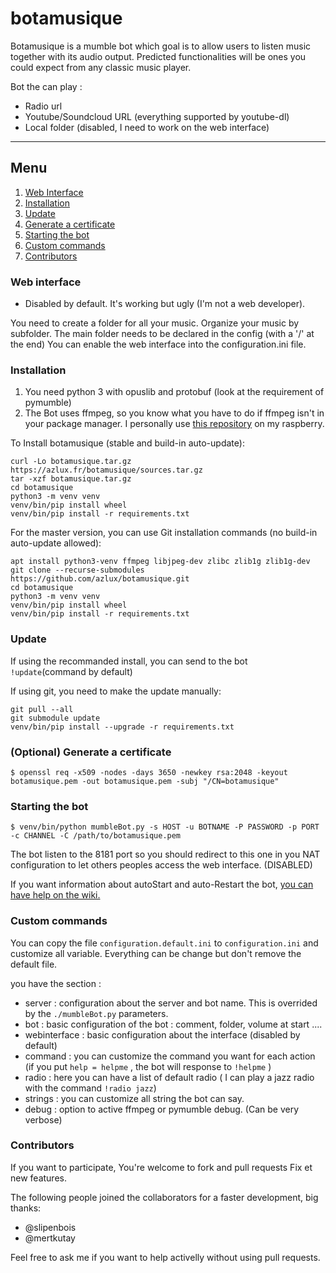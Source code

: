 # botamusique

Botamusique is a mumble bot which goal is to allow users to listen music together with its audio output.
Predicted functionalities will be ones you could expect from any classic music player.

Bot the can play :
- Radio url
- Youtube/Soundcloud URL (everything supported by youtube-dl)
- Local folder (disabled, I need to work on the web interface)

-----
## Menu
1. [Web Interface](#web-interface)
2. [Installation](#installation)
3. [Update](#udpate)
4. [Generate a certificate](#optional-generate-a-certificate)
5. [Starting the bot](#starting-the-bot)
6. [Custom commands](#custom-commands)
7. [Contributors](#contributors)


### Web interface
* Disabled by default. It's working but ugly (I'm not a web developer).

You need to create a folder for all your music. Organize your music by subfolder.
The main folder needs to be declared in the config (with a '/' at the end)
You can enable the web interface into the configuration.ini file.

### Installation
1. You need python 3 with opuslib and protobuf (look at the requirement of pymumble)
2. The Bot uses ffmpeg, so you know what you have to do if ffmpeg isn't in your package manager. I personally use [this repository](http://repozytorium.mati75.eu/) on my raspberry.

To Install botamusique (stable and build-in auto-update):
```
curl -Lo botamusique.tar.gz https://azlux.fr/botamusique/sources.tar.gz
tar -xzf botamusique.tar.gz
cd botamusique
python3 -m venv venv
venv/bin/pip install wheel
venv/bin/pip install -r requirements.txt
```

For the master version, you can use Git installation commands (no build-in auto-update allowed):
```
apt install python3-venv ffmpeg libjpeg-dev zlibc zlib1g zlib1g-dev
git clone --recurse-submodules https://github.com/azlux/botamusique.git
cd botamusique
python3 -m venv venv
venv/bin/pip install wheel
venv/bin/pip install -r requirements.txt
```

### Update
If using the recommanded install, you can send to the bot `!update`(command by default)

If using git, you need to make the update manually:
```
git pull --all
git submodule update
venv/bin/pip install --upgrade -r requirements.txt
```


### (Optional) Generate a certificate
`$ openssl req -x509 -nodes -days 3650 -newkey rsa:2048 -keyout botamusique.pem -out botamusique.pem -subj "/CN=botamusique"`

### Starting the bot
`$ venv/bin/python mumbleBot.py -s HOST -u BOTNAME -P PASSWORD -p PORT -c CHANNEL -C /path/to/botamusique.pem`

The bot listen to the 8181 port so you should redirect to this one in you NAT configuration to let others peoples access the web interface. (DISABLED)

If you want information about autoStart and auto-Restart the bot, [you can have help on the wiki.](https://github.com/azlux/botamusique/wiki/AutoStart---AutoRestart)

### Custom commands
You can copy the file `configuration.default.ini` to `configuration.ini` and customize all variable. Everything can be change but don't remove the default file.

you have the section :
- server : configuration about the server and bot name. This is overrided by the `./mumbleBot.py` parameters.
- bot : basic configuration of the bot : comment, folder, volume at start ....
- webinterface : basic configuration about the interface (disabled by default)
- command : you can customize the command you want for each action (if you put `help = helpme` , the bot will response to `!helpme` )
- radio : here you can have a list of default radio ( I can play a jazz radio with the command `!radio jazz`)
- strings : you can customize all string the bot can say.
- debug : option to active ffmpeg or pymumble debug. (Can be very verbose)

### Contributors
If you want to participate, You're welcome to fork and pull requests Fix et new features.

The following people joined the collaborators for a faster development, big thanks:
- @slipenbois
- @mertkutay

Feel free to ask me if you want to help activelly without using pull requests. 
